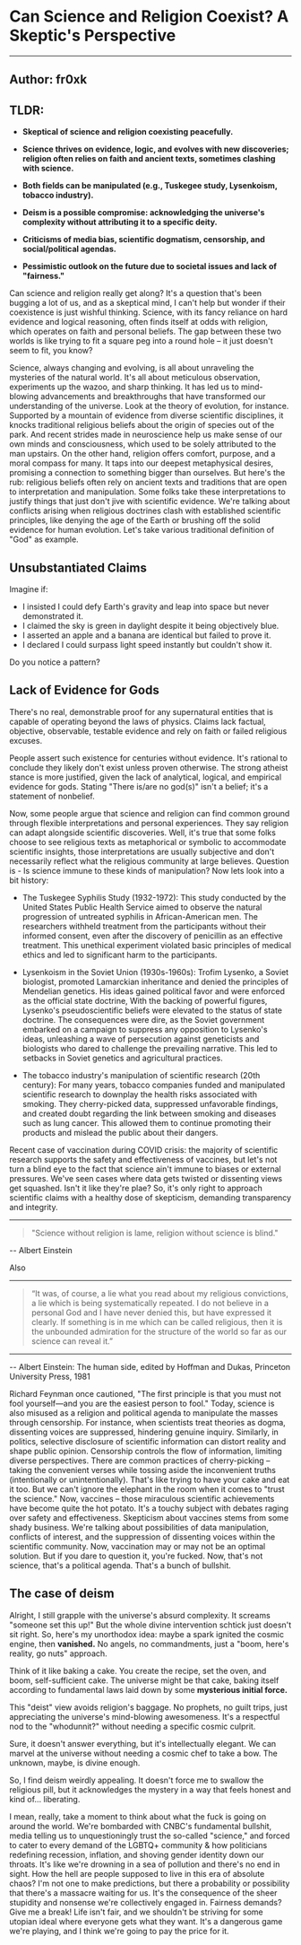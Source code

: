 # Can Science and Religion Coexist? A Skeptic's Perspective

---
Author: fr0xk
---

## TLDR:

* **Skeptical of science and religion coexisting peacefully.**
  
* **Science thrives on evidence, logic, and evolves with new discoveries; religion often relies on faith and ancient texts, sometimes clashing with science.**
  
* **Both fields can be manipulated (e.g., Tuskegee study, Lysenkoism, tobacco industry).**
  
* **Deism is a possible compromise: acknowledging the universe's complexity without attributing it to a specific deity.**
  
* **Criticisms of media bias, scientific dogmatism, censorship, and social/political agendas.**
  
* **Pessimistic outlook on the future due to societal issues and lack of "fairness."**


Can science and religion really get along? It's a question that's been bugging a lot of us, and as a skeptical mind, I can't help but wonder if their coexistence is just wishful thinking. Science, with its fancy reliance on hard evidence and logical reasoning, often finds itself at odds with religion, which operates on faith and personal beliefs. The gap between these two worlds is like trying to fit a square peg into a round hole – it just doesn't seem to fit, you know?

Science, always changing and evolving, is all about unraveling the mysteries of the natural world. It's all about meticulous observation, experiments up the wazoo, and sharp thinking. It has led us to mind-blowing advancements and breakthroughs that have transformed our understanding of the universe. Look at the theory of evolution, for instance. Supported by a mountain of evidence from diverse scientific disciplines, it knocks traditional religious beliefs about the origin of species out of the park. And recent strides made in neuroscience help us make sense of our own minds and consciousness, which used to be solely attributed to the man upstairs.  On the other hand, religion offers comfort, purpose, and a moral compass for many. It taps into our deepest metaphysical desires, promising a connection to something bigger than ourselves. But here's the rub: religious beliefs often rely on ancient texts and traditions that are open to interpretation and manipulation. Some folks take these interpretations to justify things that just don't jive with scientific evidence. We're talking about conflicts arising when religious doctrines clash with established scientific principles, like denying the age of the Earth or brushing off the solid evidence for human evolution. Let's take various traditional definition of "God" as example.

## Unsubstantiated Claims

Imagine if:

- I insisted I could defy Earth's gravity and leap into space but never demonstrated it.
- I claimed the sky is green in daylight despite it being objectively blue.
- I asserted an apple and a banana are identical but failed to prove it.
- I declared I could surpass light speed instantly but couldn't show it.

Do you notice a pattern?

## Lack of Evidence for Gods

There's no real, demonstrable proof for any supernatural entities that is capable of operating beyond the laws of physics. Claims lack factual, objective, observable, testable evidence and rely on faith or failed religious excuses.

People assert such existence for centuries without evidence. It's rational to conclude they likely don't exist unless proven otherwise. The strong atheist stance is more justified, given the lack of analytical, logical, and empirical evidence for gods. Stating "There is/are no god(s)" isn't a belief; it's a statement of nonbelief.

Now, some people argue that science and religion can find common ground through flexible interpretations and personal experiences. They say religion can adapt alongside scientific discoveries. Well, it's true that some folks choose to see religious texts as metaphorical or symbolic to accommodate scientific insights, those interpretations are usually subjective and don't necessarily reflect what the religious community at large believes. Question is - Is science immune to these kinds of manipulation? Now lets look into a bit history:

- The Tuskegee Syphilis Study (1932-1972): This study conducted by the United States Public Health Service aimed to observe the natural progression of untreated syphilis in African-American men. The researchers withheld treatment from the participants without their informed consent, even after the discovery of penicillin as an effective treatment. This unethical experiment violated basic principles of medical ethics and led to significant harm to the participants.

- Lysenkoism in the Soviet Union (1930s-1960s): Trofim Lysenko, a Soviet biologist, promoted Lamarckian inheritance and denied the principles of Mendelian genetics. His ideas gained political favor and were enforced as the official state doctrine, With the backing of powerful figures, Lysenko's pseudoscientific beliefs were elevated to the status of state doctrine. The consequences were dire, as the Soviet government embarked on a campaign to suppress any opposition to Lysenko's ideas, unleashing a wave of persecution against geneticists and biologists who dared to challenge the prevailing narrative. This led to setbacks in Soviet genetics and agricultural practices.

- The tobacco industry's manipulation of scientific research (20th century): For many years, tobacco companies funded and manipulated scientific research to downplay the health risks associated with smoking. They cherry-picked data, suppressed unfavorable findings, and created doubt regarding the link between smoking and diseases such as lung cancer. This allowed them to continue promoting their products and mislead the public about their dangers.

Recent case of vaccination during COVID crisis: the majority of scientific research supports the safety and effectiveness of vaccines, but let's not turn a blind eye to the fact that science ain't immune to biases or external pressures. We've seen cases where data gets twisted or dissenting views get squashed. Isn't it like they're plae? So, it's only right to approach scientific claims with a healthy dose of skepticism, demanding transparency and integrity.

---
> "Science without religion is lame, religion without science is blind."
>
-- Albert Einstein

Also

---
> “It was, of course, a lie what you read about my religious convictions, a lie which is being systematically repeated. I do not believe in a personal God and I have never denied this, but have expressed it clearly. If something is in me which can be called religious, then it is the unbounded admiration for the structure of the world so far as our science can reveal it.” 
---
-- Albert Einstein: The human side, edited by Hoffman and Dukas, Princeton University Press, 1981
>

Richard Feynman once cautioned, "The first principle is that you must not fool yourself—and you are the easiest person to fool." Today, science is also misused as a religion and political agenda to manipulate the masses through censorship. For instance, when scientists treat theories as dogma, dissenting voices are suppressed, hindering genuine inquiry. Similarly, in politics, selective disclosure of scientific information can distort reality and shape public opinion. Censorship controls the flow of information, limiting diverse perspectives. There are common practices of cherry-picking – taking the convenient verses while tossing aside the inconvenient truths (intentionally or unintentionally). That's like trying to have your cake and eat it too. But we can't ignore the elephant in the room when it comes to "trust the science." Now, vaccines – those miraculous scientific achievements have become quite the hot potato. It's a touchy subject with debates raging over safety and effectiveness. Skepticism about vaccines stems from some shady business. We're talking about possibilities of data manipulation, conflicts of interest, and the suppression of dissenting voices within the scientific community. Now, vaccination may or may not be an optimal solution. But if you dare to question it, you're fucked. Now, that's not science, that's a political agenda. That's a bunch of bullshit.

## The case of deism

Alright, I still grapple with the universe's absurd complexity. It screams "someone set this up!" But the whole divine intervention schtick just doesn't sit right. So, here's my unorthodox idea: maybe a spark ignited the cosmic engine, then **vanished.** No angels, no commandments, just a "boom, here's reality, go nuts" approach.

Think of it like baking a cake. You create the recipe, set the oven, and boom, self-sufficient cake. The universe might be that cake, baking itself according to fundamental laws laid down by some **mysterious initial force.**

This "deist" view avoids religion's baggage. No prophets, no guilt trips, just appreciating the universe's mind-blowing awesomeness. It's a respectful nod to the "whodunnit?" without needing a specific cosmic culprit.

Sure, it doesn't answer everything, but it's intellectually elegant. We can marvel at the universe without needing a cosmic chef to take a bow. The unknown, maybe, is divine enough.

So, I find deism weirdly appealing. It doesn't force me to swallow the religious pill, but it acknowledges the mystery in a way that feels honest and kind of… liberating.

I mean, really, take a moment to think about what the fuck is going on around the world. We're bombarded with CNBC's fundamental bullshit, media telling us to unquestioningly trust the so-called "science," and forced to cater to every demand of the LGBTQ+ community & how politicians redefining recession, inflation, and shoving gender identity down our throats. It's like we're drowning in a sea of pollution and there's no end in sight. How the hell are people supposed to live in this era of absolute chaos? I'm not one to make predictions, but there a probability or possibility that there's a massacre waiting for us. It's the consequence of the sheer stupidity and nonsense we're collectively engaged in. Fairness demands? Give me a break! Life isn't fair, and we shouldn't be striving for some utopian ideal where everyone gets what they want. It's a dangerous game we're playing, and I think we're going to pay the price for it.

